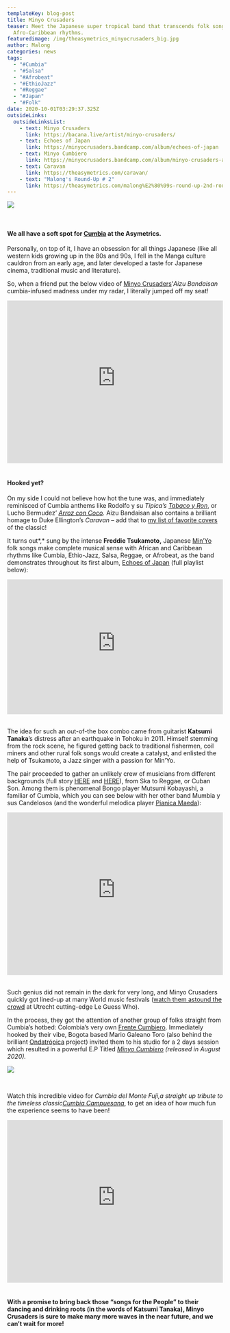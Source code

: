 ```yaml
---
templateKey: blog-post
title: Minyo Crusaders
teaser: Meet the Japanese super tropical band that transcends folk songs through
  Afro-Caribbean rhythms.
featuredimage: /img/theasymetrics_minyocrusaders_big.jpg
author: Malong
categories: news
tags:
  - "#Cumbia"
  - "#Salsa"
  - "#Afrobeat"
  - "#EthioJazz"
  - "#Reggae"
  - "#Japan"
  - "#Folk"
date: 2020-10-01T03:29:37.325Z
outsideLinks:
  outsideLinksList:
    - text: Minyo Crusaders
      link: https://bacana.live/artist/minyo-crusaders/
    - text: Echoes of Japan
      link: https://minyocrusaders.bandcamp.com/album/echoes-of-japan
    - text: Minyo Cumbiero
      link: https://minyocrusaders.bandcamp.com/album/minyo-crusaders-and-frente-cumbiero-present-minyo-cumbiero
    - text: Caravan
      link: https://theasymetrics.com/caravan/
    - text: "Malong's Round-Up # 2"
      link: https://theasymetrics.com/malong%E2%80%99s-round-up-2nd-round/
---
```

![](/img/theasymetrics_minyocrusaders_small.jpg)

<br>

#### We all have a soft spot for [Cumbia](https://en.wikipedia.org/wiki/Cumbia) at the Asymetrics.

 Personally, on top of it, I have an obsession for all things Japanese (like all western kids growing up in the 80s and 90s, I fell in the Manga culture cauldron from an early age, and later developed a taste for Japanese cinema, traditional music and literature).

So, when a friend put the below video of [Minyo Crusaders](https://bacana.live/artist/minyo-crusaders/)’*Aizu Bandaisan* cumbia-infused madness under my radar, I literally jumped off my seat!

<iframe width="100%" height="380" src="https://www.youtube-nocookie.com/embed/LOxXUFgwe_I" frameborder="0" allow="accelerometer; autoplay; clipboard-write; encrypted-media; gyroscope; picture-in-picture" allowfullscreen referrerpolicy="origin"></iframe>

<br>

<br>

#### Hooked yet?

On my side I could not believe how hot the tune was, and immediately reminisced of Cumbia anthems like Rodolfo y su *Tipica’s [Tabaco y Ron](https://vampisoul.bandcamp.com/track/tabaco-y-ron-rodolfo-y-su-t-pica)*, or Lucho Bermudez’ *[Arroz con Coco](https://soundwayrecords.bandcamp.com/track/lucho-bermudez-y-su-orquesta-sabanera-arroz-con-coco).* Aizu Bandaisan also contains a brilliant homage to Duke Ellington’s *Caravan* – add that to [my list of favorite covers](https://theasymetrics.com/caravan/) of the classic!

It turns out*,* sung by the intense **Freddie Tsukamoto,** Japanese [Min’Yo](https://en.wikipedia.org/wiki/Min%27y%C5%8D) folk songs make complete musical sense with African and Caribbean rhythms like Cumbia, Ethio-Jazz, Salsa, Reggae, or Afrobeat, as the band demonstrates throughout its first album, [Echoes of Japan](https://minyocrusaders.bandcamp.com/album/echoes-of-japan) (full playlist below):

<iframe width="100%" height="315" src="https://www.youtube-nocookie.com/embed/videoseries?list=OLAK5uy_m1ucfCbrdDWtc0H_Ef6Q3deGJ_98e4EWE" frameborder="0" allow="accelerometer; autoplay; clipboard-write; encrypted-media; gyroscope; picture-in-picture" allowfullscreen referrerpolicy="origin"></iframe>

<br>

<br>

The idea for such an out-of-the box combo came from guitarist **Katsumi Tanaka**’s distress after an earthquake in Tohoku in 2011. Himself stemming from the rock scene, he figured getting back to traditional fishermen, coil miners and other rural folk songs would create a catalyst, and enlisted the help of Tsukamoto, a Jazz singer with a passion for Min’Yo.

The pair proceeded to gather an unlikely crew of musicians from different backgrounds (full story [HERE](https://worldmusiccentral.org/2019/06/01/artist-profiles-minyo-crusaders/) and [HERE](https://avo-magazine.nl/en/2019/10/avo-interview-a-conversation-with-katsumi-tanaka-of-minyo-crusaders/)), from Ska to Reggae, or Cuban Son. Among them is phenomenal Bongo player Mutsumi Kobayashi, a familiar of Cumbia, which you can see below with her other band Mumbia y sus Candelosos (and the wonderful melodica player [Pianica Maeda](https://www.discogs.com/artist/137271-Pianica-Maeda)):

<iframe width="100%" height="380" src="https://www.youtube-nocookie.com/embed/jigqce1TsNA" frameborder="0" allow="accelerometer; autoplay; clipboard-write; encrypted-media; gyroscope; picture-in-picture" allowfullscreen referrerpolicy="origin"></iframe>

<br>

<br>

Such genius did not remain in the dark for very long, and Minyo Crusaders quickly got lined-up at many World music festivals ([watch them astound the crowd](https://www.youtube.com/watch?v=HDN9KHqvDxs) at Utrecht cutting-edge Le Guess Who).

In the process, they got the attention of another group of folks straight from Cumbia’s hotbed: Colombia’s very own [Frente Cumbiero](https://frentecumbiero.bandcamp.com/music). Immediately hooked by their vibe, Bogota based Mario Galeano Toro (also behind the brilliant [Ondatrópica](https://theculturetrip.com/south-america/colombia/articles/meet-ondatropica-the-supergroup-bringing-colombian-music-to-the-world/) project) invited them to his studio for a 2 days session which resulted in a powerful E.P Titled *[Minyo Cumbiero](https://minyocrusaders.bandcamp.com/album/minyo-crusaders-and-frente-cumbiero-present-minyo-cumbiero) (released in August 2020).*

![](/img/theasymetrics_minyocrusaders_frentecumbiero.jpg)

<br>

Watch this incredible video for *Cumbia del Monte Fuji,*a straight up tribute to the timeless classic*[Cumbia Campuesana](https://www.youtube.com/watch?v=35ZQTxaiSpg)*, to get an idea of how much fun the experience seems to have been!

<iframe width="100%" height="380" src="https://www.youtube-nocookie.com/embed/jy6No4Xuq_E" frameborder="0" allow="accelerometer; autoplay; clipboard-write; encrypted-media; gyroscope; picture-in-picture" allowfullscreen referrerpolicy="origin"></iframe>

<br>

<br>

#### With a promise to bring back those “songs for the People” to their dancing and drinking roots (in the words of Katsumi Tanaka), Minyo Crusaders is sure to make many more waves in the near future, and we can’t wait for more!
